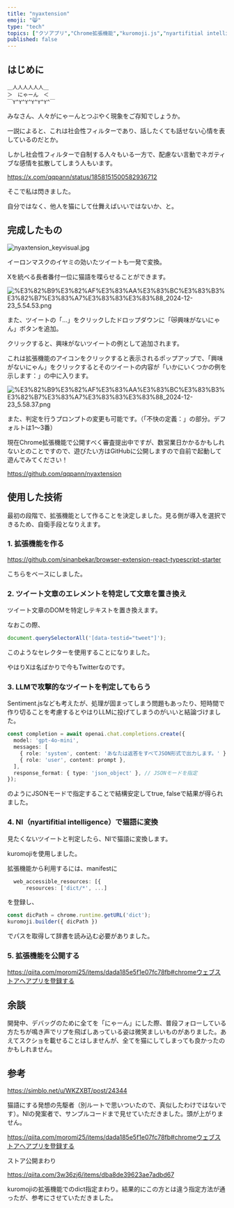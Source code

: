 ```yaml
---
title: "nyaxtension"
emoji: "😸"
type: "tech"
topics: ["クソアプリ","Chrome拡張機能","kuromoji.js","nyartifitial intelligence","個人開発"]
published: false
---
```


## はじめに


```text
＿人人人人人人＿
＞　にゃーん　＜
￣Y^Y^Y^Y^Y^Y^￣
```


みなさん、人々がにゃーんとつぶやく現象をご存知でしょうか。


一説によると、これは社会性フィルターであり、話したくても話せない心情を表しているのだとか。


しかし社会性フィルターで自制する人々もいる一方で、配慮ない言動でネガティブな感情を拡散してしまう人もいます。


https://x.com/qqpann/status/1858151500582936712


そこで私は閃きました。


自分ではなく、他人を猫にして仕舞えばいいではないか、と。


## 完成したもの


![nyaxtension_keyvisual.jpg](https://api.notcms.com/v1/images/d5e70cad-ac7c-4da9-b852-1a91d9b660ad)


イーロンマスクのイヤミの効いたツイートも一発で変換。


Xを統べる長者番付一位に猫語を喋らせることができます。


![%E3%82%B9%E3%82%AF%E3%83%AA%E3%83%BC%E3%83%B3%E3%82%B7%E3%83%A7%E3%83%83%E3%83%88_2024-12-23_5.54.53.png](https://api.notcms.com/v1/images/3ef0052b-9fa2-4b74-a255-43b160ffde74)


また、ツイートの「…」をクリックしたドロップダウンに「😿興味がないにゃん」ボタンを追加。


クリックすると、興味がないツイートの例として追加されます。


これは拡張機能のアイコンをクリックすると表示されるポップアップで、「興味がないにゃん」をクリックするとそのツイートの内容が「いかにいくつかの例を示します：」の中に入ります。


![%E3%82%B9%E3%82%AF%E3%83%AA%E3%83%BC%E3%83%B3%E3%82%B7%E3%83%A7%E3%83%83%E3%83%88_2024-12-23_5.58.37.png](https://api.notcms.com/v1/images/fe5cf6b3-98f2-4fa8-b4ad-e803d7d21cdd)


また、判定を行うプロンプトの変更も可能です。（「不快の定義：」の部分。デフォルトは1〜3番）


現在Chrome拡張機能で公開すべく審査提出中ですが、数営業日かかるかもしれないとのことですので、遊びたい方はGitHubに公開しますので自前で起動して遊んでみてください！


https://github.com/qqpann/nyaxtension


## 使用した技術


最初の段階で、拡張機能として作ることを決定しました。見る側が導入を選択できるため、自衛手段となりえます。


### 1. 拡張機能を作る


https://github.com/sinanbekar/browser-extension-react-typescript-starter


こちらをベースにしました。


### 2. ツイート文章のエレメントを特定して文章を置き換え


ツイート文章のDOMを特定しテキストを置き換えます。


なおこの際、


```typescript
document.querySelectorAll('[data-testid="tweet"]');
```


このようなセレクターを使用することになりました。


やはりXは名ばかりで今もTwitterなのです。


### 3. LLMで攻撃的なツイートを判定してもらう


Sentiment.jsなども考えたが、処理が固まってしまう問題もあったり、短時間で作り切ることを考慮するとやはりLLMに投げてしまうのがいいと結論づけました。


```typescript
const completion = await openai.chat.completions.create({
  model: 'gpt-4o-mini',
  messages: [
    { role: 'system', content: 'あなたは返答をすべてJSON形式で出力します。' },
    { role: 'user', content: prompt },
  ],
  response_format: { type: 'json_object' }, // JSONモードを指定
});
```


のようにJSONモードで指定することで結構安定してtrue, falseで結果が得られました。


### 4. NI（nyartifitial intelligence）で猫語に変換


見たくないツイートと判定したら、NIで猫語に変換します。


kuromojiを使用しました。


拡張機能から利用するには、manifestに


```typescript
  web_accessible_resources: [{
      resources: ['dict/*', ...]
```


を登録し、


```typescript
const dicPath = chrome.runtime.getURL('dict');
kuromoji.builder({ dicPath })
```


でパスを取得して辞書を読み込む必要がありました。


### 5. 拡張機能を公開する


https://qiita.com/moromi25/items/dada185e5f1e07fc78fb#chromeウェブストアへアプリを登録する


## 余談


開発中、デバッグのために全てを「にゃーん」にした際、普段フォローしている方たちが鳴き声でリプを飛ばしあっている姿は微笑ましいものがありました。あえてスクショを載せることはしませんが、全てを猫にしてしまっても良かったのかもしれません。


## 参考


https://simblo.net/u/WKZXBT/post/24344


猫語にする発想の先駆者（別ルートで思いついたので、真似したわけではないです）。NIの発案者で、サンプルコードまで見せていただきました。頭が上がりません。


https://qiita.com/moromi25/items/dada185e5f1e07fc78fb#chromeウェブストアへアプリを登録する


ストア公開まわり


https://qiita.com/3w36zj6/items/dba8de39623ae7adbd67


kuromojiの拡張機能でのdict指定まわり。結果的にこの方とは違う指定方法が通ったが、参考にさせていただきました。

